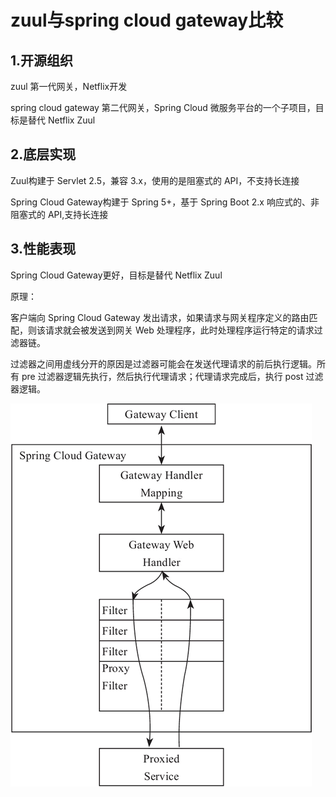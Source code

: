 # zuul与spring cloud gateway比较

## 1.开源组织
zuul 第一代网关，Netflix开发

spring cloud gateway 第二代网关，Spring Cloud 微服务平台的一个子项目，目标是替代 Netflix Zuul


## 2.底层实现

Zuul构建于 Servlet 2.5，兼容 3.x，使用的是阻塞式的 API，不支持长连接

Spring Cloud Gateway构建于 Spring 5+，基于 Spring Boot 2.x 响应式的、非阻塞式的 API,支持长连接

## 3.性能表现

Spring Cloud Gateway更好，目标是替代 Netflix Zuul

原理：

客户端向 Spring Cloud Gateway 发出请求，如果请求与网关程序定义的路由匹配，则该请求就会被发送到网关 Web 处理程序，此时处理程序运行特定的请求过滤器链。

过滤器之间用虚线分开的原因是过滤器可能会在发送代理请求的前后执行逻辑。所有 pre 过滤器逻辑先执行，然后执行代理请求；代理请求完成后，执行 post 过滤器逻辑。




![image](https://github.com/williamzhang11/fastframework/blob/master/src/main/java/com/xiu/fastframework/image/springcloud.png)



